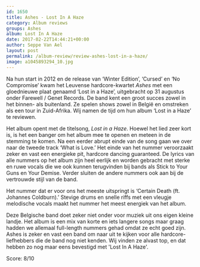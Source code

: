 ```yaml
---
id: 1650
title: Ashes - Lost In A Haze
category: Album reviews
groups: Ashes
album: Lost In A Haze
date: 2017-02-22T14:44:21+00:00
author: Seppe Van Ael
layout: post
permalink: /album-review/review-ashes-lost-in-a-haze/
image: a1045893294_10.jpg
---
```

Na hun start in 2012 en de release van ‘Winter Edition’, ‘Cursed’ en ‘No Compromise’ kwam het Leuvense hardcore-kwartet _Ashes_ met een gloednieuwe plaat genaamd ‘Lost in a Haze’, uitgebracht op 31 augustus onder Farewell / Genet Records. De band kent een groot succes zowel in het binnen- als buitenland. Ze spelen shows zowel in België en omstreken als een tour in Zuid-Afrika. Wij namen de tijd om hun album ‘Lost in a Haze’ te reviewen.

Het album opent met de titelsong, _Lost in a Haze_. Hoewel het lied zeer kort is, is het een banger om het album mee te openen en meteen in de stemming te komen. Na een eerder abrupt einde van de song gaan we over naar de tweede track ‘What is Love.’ Het einde van het nummer veroorzaakt zeker en vast een energieke pit, hardcore dancing guaranteed. De lyrics van alle nummers op het album zijn heel eerlijk en worden gebracht met sterke en ruwe vocals die we ook kunnen terugvinden bij bands als Stick to Your Guns en Your Demise. Verder sluiten de andere nummers ook aan bij de vertrouwde stijl van de band.

Het nummer dat er voor ons het meeste uitspringt is ‘Certain Death (ft. Johannes Coldburn).’ Stevige drums en snelle riffs met een vleugje melodische vocals maakt het nummer het meest energiek van het album.

Deze Belgische band doet zeker niet onder voor muziek uit ons eigen kleine landje. Het album is een mix van korte en iets langere songs maar graag hadden we allemaal full-length nummers gehad omdat ze echt goed zijn. Ashes is zeker en vast een band om naar uit te kijken voor alle hardcore-liefhebbers die de band nog niet kenden. Wij vinden ze alvast top, en dat hebben zo nog maar eens bevestigd met 'Lost In A Haze'.

Score: 8/10
